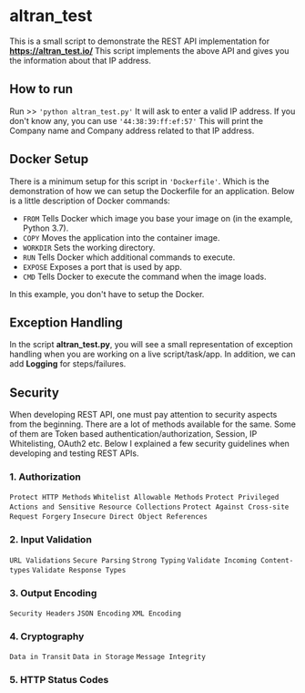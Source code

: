 # altran_test
This is a small script to demonstrate the REST API implementation for **https://altran_test.io/**
This script implements the above API and gives you the information about that IP address.

## How to run

Run >> `'python altran_test.py'`
It will ask to enter a valid IP address. If you don't know any, you can use `'44:38:39:ff:ef:57'`
This will print the Company name and Company address related to that IP address.

## Docker Setup

There is a minimum setup for this script in `'Dockerfile'`. Which is the demonstration of how we can setup the Dockerfile for an application. Below is a little description of Docker commands:
-   `FROM`  Tells Docker which image you base your image on (in the example, Python 3.7).
-   `COPY`  Moves the application into the container image.
-   `WORKDIR` Sets the working directory.
-   `RUN`  Tells Docker which additional commands to execute.
-   `EXPOSE` Exposes a port that is used by app.
-   `CMD`  Tells Docker to execute the command when the image loads.

In this example, you don't have to setup the Docker.

## Exception Handling

In the script **altran_test.py**, you will see a small representation of exception handling when you are working on a live script/task/app.
In addition, we can add **Logging** for steps/failures.

## Security

When developing REST API, one must pay attention to security aspects from the beginning. 
There are a lot of methods available for the same. Some of them are Token based authentication/authorization, Session, IP Whitelisting, OAuth2 etc.
Below I explained a few security guidelines when developing and testing REST APIs.

### 1. Authorization
 `Protect HTTP Methods`
 `Whitelist Allowable Methods`
 `Protect Privileged Actions and Sensitive Resource Collections`
 `Protect Against Cross-site Request Forgery`
 `Insecure Direct Object References`

### 2. Input Validation
 `URL Validations`
 `Secure Parsing`
 `Strong Typing`
 `Validate Incoming Content-types`
 `Validate Response Types`

### 3. Output Encoding
 `Security Headers`
 `JSON Encoding`
 `XML Encoding`

### 4. Cryptography
 `Data in Transit`
 `Data in Storage`
 `Message Integrity`
 
### 5. HTTP Status Codes
